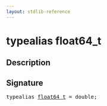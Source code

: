 ```yaml
---
layout: stdlib-reference
---
```


# typealias float64\_t

## Description



## Signature

<pre>
<span class='code_keyword'>typealias</span> <a href="float64_t.md" class="code_type">float64_t</a> = <span class="code_keyword">double</span>;
</pre>


<script>
// Fix .md links to .html when on ReadTheDocs
if (window.location.hostname.includes('readthedocs') || 
    window.location.hostname.includes('rtfd.io')) {
  document.addEventListener('DOMContentLoaded', function() {
    const links = document.querySelectorAll('a');
    links.forEach(link => {
      if (link.getAttribute('href') && link.getAttribute('href').endsWith('.md')) {
        link.href = link.href.replace(/\.md($|#|\?)/, '.html$1');
      }
    });
  });
}
</script>
